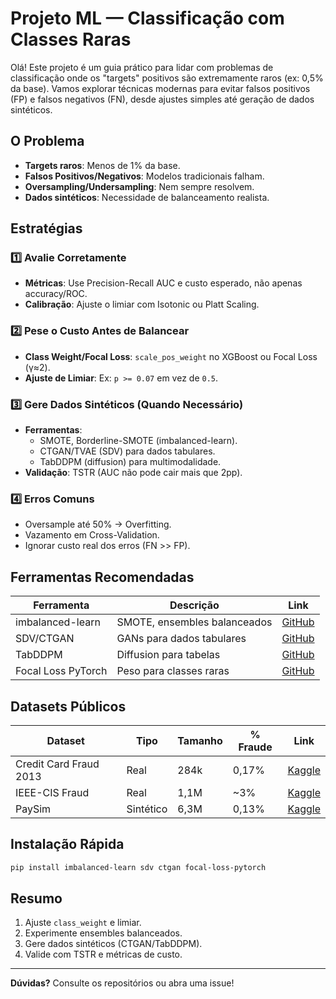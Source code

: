 # Projeto ML — Classificação com Classes Raras

Olá! Este projeto é um guia prático para lidar com problemas de classificação onde os "targets" positivos são extremamente raros (ex: 0,5% da base). Vamos explorar técnicas modernas para evitar falsos positivos (FP) e falsos negativos (FN), desde ajustes simples até geração de dados sintéticos.

## O Problema

- **Targets raros**: Menos de 1% da base.
- **Falsos Positivos/Negativos**: Modelos tradicionais falham.
- **Oversampling/Undersampling**: Nem sempre resolvem.
- **Dados sintéticos**: Necessidade de balanceamento realista.

## Estratégias

### 1️⃣ Avalie Corretamente
- **Métricas**: Use Precision-Recall AUC e custo esperado, não apenas accuracy/ROC.
- **Calibração**: Ajuste o limiar com Isotonic ou Platt Scaling.

### 2️⃣ Pese o Custo Antes de Balancear
- **Class Weight/Focal Loss**: `scale_pos_weight` no XGBoost ou Focal Loss (γ≈2).
- **Ajuste de Limiar**: Ex: `p >= 0.07` em vez de `0.5`.

### 3️⃣ Gere Dados Sintéticos (Quando Necessário)
- **Ferramentas**:
  - SMOTE, Borderline-SMOTE (imbalanced-learn).
  - CTGAN/TVAE (SDV) para dados tabulares.
  - TabDDPM (diffusion) para multimodalidade.
- **Validação**: TSTR (AUC não pode cair mais que 2pp).

### 4️⃣ Erros Comuns
- Oversample até 50% → Overfitting.
- Vazamento em Cross-Validation.
- Ignorar custo real dos erros (FN >> FP).

## Ferramentas Recomendadas

| Ferramenta | Descrição | Link |
|------------|-----------|------|
| imbalanced-learn | SMOTE, ensembles balanceados | [GitHub](https://github.com/scikit-learn-contrib/imbalanced-learn) |
| SDV/CTGAN | GANs para dados tabulares | [GitHub](https://github.com/sdv-dev/SDV) |
| TabDDPM | Diffusion para tabelas | [GitHub](https://github.com/yandex-research/tab-ddpm) |
| Focal Loss PyTorch | Peso para classes raras | [GitHub](https://github.com/clcarwin/focal_loss_pytorch) |

## Datasets Públicos

| Dataset | Tipo | Tamanho | % Fraude | Link |
|---------|------|---------|----------|------|
| Credit Card Fraud 2013 | Real | 284k | 0,17% | [Kaggle](https://www.kaggle.com/datasets/mlg-ulb/creditcardfraud) |
| IEEE-CIS Fraud | Real | 1,1M | ~3% | [Kaggle](https://www.kaggle.com/competitions/ieee-fraud-detection) |
| PaySim | Sintético | 6,3M | 0,13% | [Kaggle](https://www.kaggle.com/datasets/ealaxi/paysim1) |

## Instalação Rápida

```sh
pip install imbalanced-learn sdv ctgan focal-loss-pytorch
```

## Resumo
1. Ajuste `class_weight` e limiar.
2. Experimente ensembles balanceados.
3. Gere dados sintéticos (CTGAN/TabDDPM).
4. Valide com TSTR e métricas de custo.

---
**Dúvidas?** Consulte os repositórios ou abra uma issue!